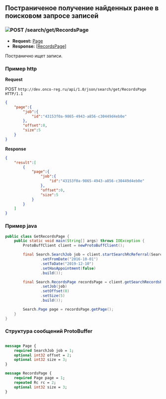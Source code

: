 ## Постраниченое получение найденных ранее в поисковом запросе записей


### ![POST](../../../../img/post.png) /search/get/RecordsPage
* **Request:** [Page](../../../../types/types.md#com.siams.med.api.Page) 
* **Response:** [[RecordsPage](../../../../types/types.md#com.siams.med.api.RecordsPage)]

Постранично ищет записи. 


### Пример http

**Request**

POST `http://dev.onco-reg.ru/api/1.0/json/search/get/RecordsPage HTTP/1.1`
```json
{
    "page":{
        "job":{
            "id":"43153f0a-9865-4943-a856-c30449d4eb0e"
        },
        "offset":0,
        "size":5
    }
}
```

**Response**

```json
{
    "result":[
        {
            "page":{
                "job":{
                    "id":"43153f0a-9865-4943-a856-c30449d4eb0e"
                },
                "offset":0,
                "size":5
            }
        }
    ]
}
```

### Пример java

```java
public class GetRecordsPage {
    public static void main(String[] args) throws IOException {
        ProtoBuffClient client = newProtoBuffClient();

        final Search.SearchJob job = client.startSearchRcReferral(Search.RcReferralQuery.newBuilder()
                .setFromDate("2016-10-01")
                .setToDate("2019-12-10")
                .setHasAppointment(false)
                .build());

        final Search.RecordsPage recordsPage = client.getSearchRecordsPage(Search.Page.newBuilder()
                .setJob(job)
                .setOffset(0)
                .setSize(5)
                .build());

        Search.Page page = recordsPage.getPage();
    }
}
```

### Структура сообщений ProtoBuffer

```proto

message Page {
    required SearchJob job = 1;
    optional int32 offset = 2;
    optional int32 size = 3;
}

message RecordsPage {
    required Page page = 1;
    repeated Rc rc = 2;
    optional int32 size = 3;
}

```